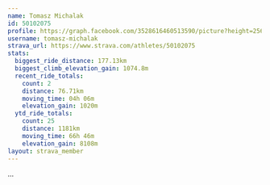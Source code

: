 ```yaml
---
name: Tomasz Michalak
id: 50102075
profile: https://graph.facebook.com/3528616460513590/picture?height=256&width=256
username: tomasz-michalak
strava_url: https://www.strava.com/athletes/50102075
stats:
  biggest_ride_distance: 177.13km
  biggest_climb_elevation_gain: 1074.8m
  recent_ride_totals:
    count: 2
    distance: 76.71km
    moving_time: 04h 06m
    elevation_gain: 1020m
  ytd_ride_totals:
    count: 25
    distance: 1181km
    moving_time: 66h 46m
    elevation_gain: 8108m
layout: strava_member
--- 
```

...

